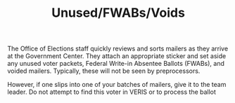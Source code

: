 ﻿---
layout: slide
title: "Unused/FWABs/Voids"
---

The Office of Elections staff quickly reviews and sorts mailers as they arrive at the Government Center.  They attach an appropriate sticker and set aside any unused voter packets, Federal Write-in Absentee Ballots (FWABs), and voided mailers.  Typically, these will not be seen by preprocessors.

However, if one slips into one of your batches of mailers, give it to the team leader.  Do not attempt to find this voter in VERIS or to process the ballot